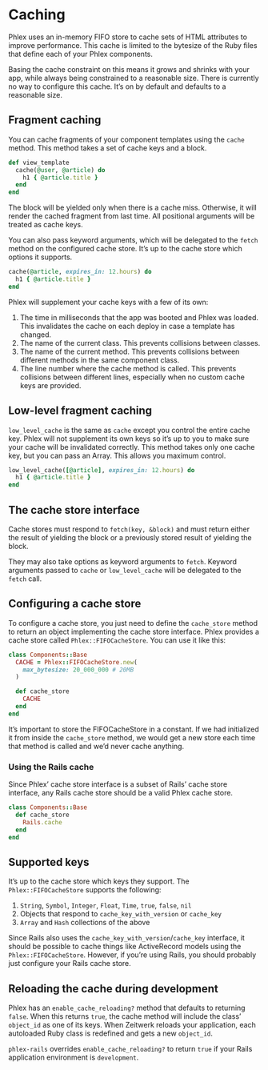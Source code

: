 # Caching <Badge type="tip" text="experimental" />

Phlex uses an in-memory FIFO store to cache sets of HTML attributes to improve performance. This cache is limited to the bytesize of the Ruby files that define each of your Phlex components.

Basing the cache constraint on this means it grows and shrinks with your app, while always being constrained to a reasonable size. There is currently no way to configure this cache. It’s on by default and defaults to a reasonable size.

## Fragment caching

You can cache fragments of your component templates using the `cache` method. This method takes a set of cache keys and a block.

```ruby
def view_template
  cache(@user, @article) do
    h1 { @article.title }
  end
end
```

The block will be yielded only when there is a cache miss. Otherwise, it will render the cached fragment from last time. All positional arguments will be treated as cache keys.

You can also pass keyword arguments, which will be delegated to the `fetch` method on the configured cache store. It’s up to the cache store which options it supports.

```ruby
cache(@article, expires_in: 12.hours) do
  h1 { @article.title }
end
```

Phlex will supplement your cache keys with a few of its own:

1. The time in milliseconds that the app was booted and Phlex was loaded. This invalidates the cache on each deploy in case a template has changed.
2. The name of the current class. This prevents collisions between classes.
3. The name of the current method. This prevents collisions between different methods in the same component class.
4. The line number where the cache method is called. This prevents collisions between different lines, especially when no custom cache keys are provided.

## Low-level fragment caching

`low_level_cache` is the same as `cache` except you control the entire cache key. Phlex will not supplement its own keys so it’s up to you to make sure your cache will be invalidated correctly. This method takes only one cache key, but you can pass an Array. This allows you maximum control.

```ruby
low_level_cache([@article], expires_in: 12.hours) do
  h1 { @article.title }
end
```

## The cache store interface

Cache stores must respond to `fetch(key, &block)` and must return either the result of yielding the block or a previously stored result of yielding the block.

They may also take options as keyword arguments to `fetch`. Keyword arguments passed to `cache` or `low_level_cache` will be delegated to the `fetch` call.

## Configuring a cache store

To configure a cache store, you just need to define the `cache_store` method to return an object implementing the cache store interface. Phlex provides a cache store called `Phlex::FIFOCacheStore`. You can use it like this:

```ruby
class Components::Base
  CACHE = Phlex::FIFOCacheStore.new(
    max_bytesize: 20_000_000 # 20MB
  )

  def cache_store
    CACHE
  end
end
```

It’s important to store the FIFOCacheStore in a constant. If we had initialized it from inside the `cache_store` method, we would get a new store each time that method is called and we’d never cache anything.

### Using the Rails cache <Badge type="danger" text="Rails" />

Since Phlex’ cache store interface is a subset of Rails’ cache store interface, any Rails cache store should be a valid Phlex cache store.

```ruby
class Components::Base
  def cache_store
    Rails.cache
  end
end
```

## Supported keys

It’s up to the cache store which keys they support. The `Phlex::FIFOCacheStore` supports the following:

1. `String`, `Symbol`, `Integer`, `Float`, `Time`, `true`, `false`, `nil`
2. Objects that respond to `cache_key_with_version` or `cache_key`
3. `Array` and `Hash` collections of the above

Since Rails also uses the `cache_key_with_version`/`cache_key` interface, it should be possible to cache things like ActiveRecord models using the `Phlex::FIFOCacheStore`. However, if you’re using Rails, you should probably just configure your Rails cache store.

## Reloading the cache during development

Phlex has an `enable_cache_reloading?` method that defaults to returning `false`. When this returns `true`, the cache method will include the class’ `object_id` as one of its keys. When Zeitwerk reloads your application, each autoloaded Ruby class is redefined and gets a new `object_id`.

`phlex-rails` overrides `enable_cache_reloading?` to return `true` if your Rails application environment is `development`.
